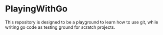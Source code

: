 # PlayingWithGo

This repository is designed to be a playground to learn how to use git, while writing go code as testing ground for scratch projects.
